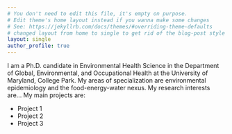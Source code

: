 ```yaml
---
# You don't need to edit this file, it's empty on purpose.
# Edit theme's home layout instead if you wanna make some changes
# See: https://jekyllrb.com/docs/themes/#overriding-theme-defaults
# changed layout from home to single to get rid of the blog-post style
layout: single 
author_profile: true
---
```


I am a Ph.D. candidate in Environmental Health Science in the Department of Global, Environmental, and Occupational Health at the University of Maryland, College Park. My areas of specialization are environmental epidemiology and the food-energy-water nexus. My research interests are... My main projects are:
- Project 1
- Project 2
- Project 3

